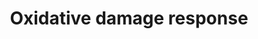---
annotations:
- type: Pathway Ontology
  value: oxidative stress response pathway
- type: Pathway Ontology
  value: oxidative stress response pathway
authors:
- Khanspers
- Eweitz
description: This pathway shows how tissue is damaged when oxygen levels are not balanced
  and become too high.   Proteins on this pathway have targeted assays available via
  the [https://assays.cancer.gov/available_assays?wp_id=WP3941 CPTAC Assay Portal]
last-edited: 2021-05-16
organisms:
- Homo sapiens
redirect_from:
- /index.php/Pathway:WP3941
- /instance/WP3941
schema-jsonld:
- '@context': https://schema.org/
  '@id': https://wikipathways.github.io/pathways/WP3941.html
  '@type': Dataset
  creator:
    '@type': Organization
    name: WikiPathways
  description: This pathway shows how tissue is damaged when oxygen levels are not
    balanced and become too high.   Proteins on this pathway have targeted assays
    available via the [https://assays.cancer.gov/available_assays?wp_id=WP3941 CPTAC
    Assay Portal]
  keywords:
  - APAF1
  - CDKN1C
  - C1QB
  - CYCS
  - DNA Replication
  - BCL2
  - TNK2
  - NFKB1
  - C3AR1
  - CDC42
  - BAG4
  - CR2
  - MAP2K4
  - TRAF1
  - MAP3K9
  - PCNA
  - BAK1
  - CASP9
  - NFKBIE
  - TRAF2
  - C5AR1
  - GADD45A
  - C2
  - Apoptosis
  - Oxidative stress
  - C4B
  - TRAF6
  - MAPK10
  - TNF
  - TDP2
  - TNFRSF1B
  - MAP3K1
  - CASP3
  - BAD
  - CDKN1B
  - MAPK13
  - CDKN1A
  - C1S
  - TRAF3
  - C1R
  - C1QC
  - C5
  - C1QA
  - Cyct
  license: CC0
  name: Oxidative damage response
seo: CreativeWork
title: Oxidative damage response
wpid: WP3941
---